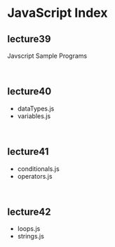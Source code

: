 # JavaScript Index 

<h2>lecture39</h2>
<p>Javscript Sample Programs</p>
<br>
<h2>lecture40</h2>
<ul>
  <li>dataTypes.js</li>
  <li>variables.js</li>
</ul>
<br>
<h2>lecture41</h2>
<ul>
  <li>conditionals.js</li>
  <li>operators.js</li>
</ul>
<br>
<h2>lecture42</h2>
<ul>
  <li>loops.js</li>
  <li>strings.js</li>
</ul>
<br>

